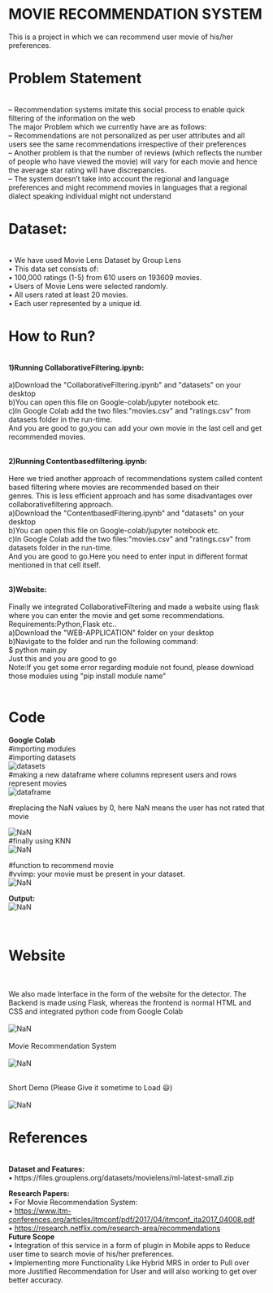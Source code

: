 # MOVIE RECOMMENDATION SYSTEM <br>
This is a project in which we can recommend user movie of his/her preferences.<br>
   
<h1>Problem Statement</h1><br>
– Recommendation systems imitate this social  process to enable quick filtering of the information on the web<br>
The major Problem which we currently have are as follows:<br>
– Recommendations are not personalized as per user attributes and all users see the same recommendations irrespective of their preferences<br>
– Another problem is that the number of reviews (which reflects the number of people who have viewed the movie) will vary for each movie and hence the average star rating will have discrepancies. <br>
– The system doesn’t take into account the regional and language preferences and might recommend movies in languages that a regional dialect speaking individual might not understand<br>
 
<h1>Dataset:</h1><br>
•	We have used Movie Lens Dataset by Group Lens<br>
•	This data set consists of:<br>
•	100,000 ratings (1-5) from 610 users on 193609  movies.<br>
•	Users of Movie Lens were selected randomly.<br>
•	All users rated at least 20 movies.<br>
•	Each user represented by a unique id.<br>

<h1>How to Run?</h1><br>
<b>1)Running CollaborativeFiltering.ipynb:</b><br><br>
    a)Download the "CollaborativeFiltering.ipynb" and "datasets" on your desktop<br>
    b)You can open this file on Google-colab/jupyter notebook etc.<br>
    c)In Google Colab add the two files:"movies.csv" and "ratings.csv"  from datasets folder in the run-time.<br>
And you are good to go,you can add your own movie in the last cell and get recommended movies.<br><br>

<b>2)Running Contentbasedfiltering.ipynb:</b><br><br>
    Here we tried another approach of recommendations system called content based filtering where movies are recommended based on their <br>genres. This is less efficient approach and has some disadvantages over collaborativefiltering approach.<br>
     a)Download the "ContentbasedFiltering.ipynb" and "datasets" on your desktop<br>
     b)You can open this file on Google-colab/jupyter notebook etc.<br>
     c)In Google Colab add the two files:"movies.csv" and "ratings.csv"  from datasets folder in the run-time.<br>
And you are good to go.Here you need to enter input in different format mentioned in that cell itself.<br><br>


<b>3)Website:</b><br><br>
    Finally we integrated CollaborativeFiltering and made a website using flask where you can enter the movie and get some recommendations.<br>
    Requirements:Python,Flask etc..<br>
    a)Download the "WEB-APPLICATION" folder on your desktop<br>
    b)Navigate to the folder and run the following command:<br>
        $ python main.py<br>
Just this and you are good to go<br>
Note:If you get some error regarding module not found, please download those modules using "pip install module name"<br>
<br>
<h1>Code</h1>
<b>Google Colab</b><br>
#importing modules<br>
#importing datasets<br>
<img src="./images/1.png" alt="datasets"/><br>
#making a new dataframe where columns represent users and rows represent movies<br>
<img src="./images/2.png" alt="dataframe"/><br>
 
#replacing the NaN values by 0, here NaN means the user has not rated that movie<br>

<img src="./images/3.png" alt="NaN"/><br>
#finally using KNN<br>
<img src="./images/4.png" alt="NaN"/><br>
 
#function to recommend movie<br>
#vvimp: your movie must be present in your dataset.<br>
<img src="./images/5.png" alt="NaN"/><br>
 
<b>Output:</b><br>
<img src="./images/6.png" alt="NaN"/><br>


<br>
<h1>Website</h1><br>

We also made Interface in the form of the website for the detector. The Backend is made using Flask, whereas the frontend is normal HTML and CSS and integrated python code from Google Colab<br><br>
<img src="./images/1.1.gif" alt="NaN"/><br><br>
Movie Recommendation System <br><br>
<img src="./images/1.2.gif" alt="NaN"/><br><br>
 

Short Demo (Please Give it sometime to Load 😃)<br><br>
<img src="./images/1.3.gif" alt="NaN"/><br>
 
<h1>References</h1><br>
<b>Dataset and Features:</b><br>
•	https://files.grouplens.org/datasets/movielens/ml-latest-small.zip<br>

<b>Research Papers:</b><br>
•	For  Movie Recommendation System:<br>
•	https://www.itm-conferences.org/articles/itmconf/pdf/2017/04/itmconf_ita2017_04008.pdf<br>
•	https://research.netflix.com/research-area/recommendations<br>
<b>Future Scope</b><br>
•	Integration of this service in a form of plugin in Mobile apps to Reduce user time to search movie of his/her preferences.<br>
•	Implementing more Functionality Like Hybrid MRS in order to Pull over more Justified Recommendation for User and will also working to get over better accuracy.<br>

